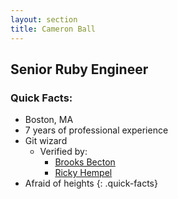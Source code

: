 ```yaml
---
layout: section
title: Cameron Ball
---
```


## Senior Ruby Engineer

### Quick Facts:
- Boston, MA
- 7 years of professional experience
- Git wizard
  - Verified by:
    - [Brooks Becton](https://github.com/brooksbecton)
    - [Ricky Hempel](https://github.com/RickyHempel)
- Afraid of heights
{: .quick-facts}
